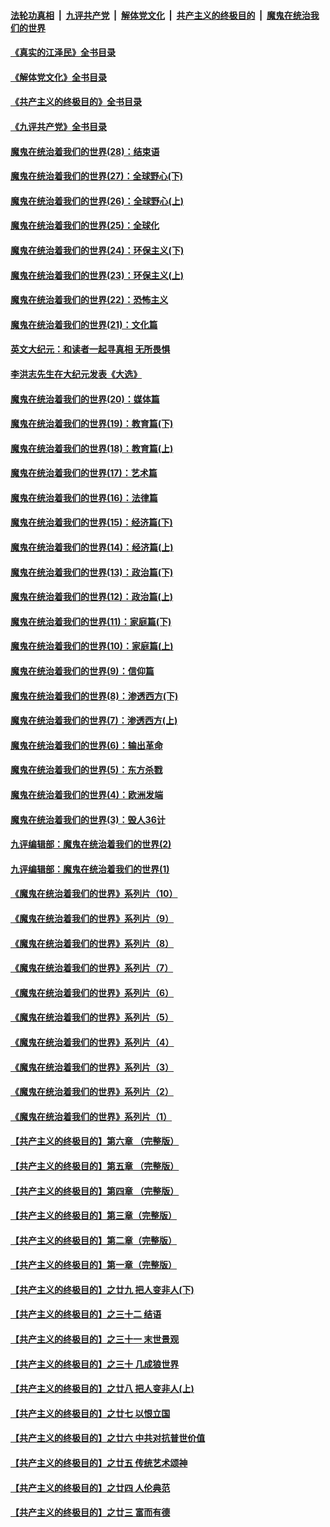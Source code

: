 ####  [法轮功真相](../../../../basic/blob/master/README.md?t=06260031) &nbsp;|&nbsp; [九评共产党](../../../../9ping.md/blob/master/README.md?t=06260031) &nbsp;|&nbsp; [解体党文化](../../../../jtdwh.md/blob/master/README.md?t=06260031)  &nbsp;|&nbsp; [共产主义的终极目的](../../../../gczydzjmd.md/blob/master/README.md?t=06260031) &nbsp;|&nbsp; [魔鬼在统治我们的世界](../../../../mgztzwmdsj.md/blob/master/README.md?t=06260031) 

#### [《真实的江泽民》全书目录](../pages/nsc422/n13721399.md?t=06260031) 

#### [《解体党文化》全书目录](../pages/nsc422/n13721157.md?t=06260031) 

#### [《共产主义的终极目的》全书目录](../pages/nsc422/n13721048.md?t=06260031) 

#### [《九评共产党》全书目录](../pages/nsc422/n13708085.md?t=06260031) 

#### [魔鬼在统治着我们的世界(28)：结束语](../pages/nsc422/n10936246.md?t=06260031) 

#### [魔鬼在统治着我们的世界(27)：全球野心(下)](../pages/nsc422/n10928319.md?t=06260031) 

#### [魔鬼在统治着我们的世界(26)：全球野心(上)](../pages/nsc422/n10900318.md?t=06260031) 

#### [魔鬼在统治着我们的世界(25)：全球化](../pages/nsc422/n10788205.md?t=06260031) 

#### [魔鬼在统治着我们的世界(24)：环保主义(下)](../pages/nsc422/n10695307.md?t=06260031) 

#### [魔鬼在统治着我们的世界(23)：环保主义(上)](../pages/nsc422/n10688613.md?t=06260031) 

#### [魔鬼在统治着我们的世界(22)：恐怖主义](../pages/nsc422/n10614727.md?t=06260031) 

#### [魔鬼在统治着我们的世界(21)：文化篇](../pages/nsc422/n10597706.md?t=06260031) 

#### [英文大纪元：和读者一起寻真相 无所畏惧](../pages/nsc422/n12542027.md?t=06260031) 

#### [李洪志先生在大纪元发表《大选》](../pages/nsc422/n12534746.md?t=06260031) 

#### [魔鬼在统治着我们的世界(20)：媒体篇](../pages/nsc422/n10586579.md?t=06260031) 

#### [魔鬼在统治着我们的世界(19)：教育篇(下)](../pages/nsc422/n10564808.md?t=06260031) 

#### [魔鬼在统治着我们的世界(18)：教育篇(上)](../pages/nsc422/n10526970.md?t=06260031) 

#### [魔鬼在统治着我们的世界(17)：艺术篇](../pages/nsc422/n10499093.md?t=06260031) 

#### [魔鬼在统治着我们的世界(16)：法律篇](../pages/nsc422/n10485969.md?t=06260031) 

#### [魔鬼在统治着我们的世界(15)：经济篇(下)](../pages/nsc422/n10469975.md?t=06260031) 

#### [魔鬼在统治着我们的世界(14)：经济篇(上)](../pages/nsc422/n10457370.md?t=06260031) 

#### [魔鬼在统治着我们的世界(13)：政治篇(下)](../pages/nsc422/n10448270.md?t=06260031) 

#### [魔鬼在统治着我们的世界(12)：政治篇(上)](../pages/nsc422/n10444576.md?t=06260031) 

#### [魔鬼在统治着我们的世界(11)：家庭篇(下)](../pages/nsc422/n10440961.md?t=06260031) 

#### [魔鬼在统治着我们的世界(10)：家庭篇(上)](../pages/nsc422/n10435448.md?t=06260031) 

#### [魔鬼在统治着我们的世界(9)：信仰篇](../pages/nsc422/n10432159.md?t=06260031) 

#### [魔鬼在统治着我们的世界(8)：渗透西方(下)](../pages/nsc422/n10429603.md?t=06260031) 

#### [魔鬼在统治着我们的世界(7)：渗透西方(上)](../pages/nsc422/n10426013.md?t=06260031) 

#### [魔鬼在统治着我们的世界(6)：输出革命](../pages/nsc422/n10421536.md?t=06260031) 

#### [魔鬼在统治着我们的世界(5)：东方杀戮](../pages/nsc422/n10417707.md?t=06260031) 

#### [魔鬼在统治着我们的世界(4)：欧洲发端](../pages/nsc422/n10414890.md?t=06260031) 

#### [魔鬼在统治着我们的世界(3)：毁人36计](../pages/nsc422/n10411583.md?t=06260031) 

#### [九评编辑部：魔鬼在统治着我们的世界(2)](../pages/nsc422/n10410036.md?t=06260031) 

#### [九评编辑部：魔鬼在统治着我们的世界(1)](../pages/nsc422/n10406825.md?t=06260031) 

#### [《魔鬼在统治着我们的世界》系列片（10）](../pages/nsc422/n12292670.md?t=06260031) 

#### [《魔鬼在统治着我们的世界》系列片（9）](../pages/nsc422/n12290859.md?t=06260031) 

#### [《魔鬼在统治着我们的世界》系列片（8）](../pages/nsc422/n12287445.md?t=06260031) 

#### [《魔鬼在统治着我们的世界》系列片（7）](../pages/nsc422/n12283425.md?t=06260031) 

#### [《魔鬼在统治着我们的世界》系列片（6）](../pages/nsc422/n12282314.md?t=06260031) 

#### [《魔鬼在统治着我们的世界》系列片（5）](../pages/nsc422/n12281419.md?t=06260031) 

#### [《魔鬼在统治着我们的世界》系列片（4）](../pages/nsc422/n12274024.md?t=06260031) 

#### [《魔鬼在统治着我们的世界》系列片（3）](../pages/nsc422/n12271322.md?t=06260031) 

#### [《魔鬼在统治着我们的世界》系列片（2）](../pages/nsc422/n12269049.md?t=06260031) 

#### [《魔鬼在统治着我们的世界》系列片（1）](../pages/nsc422/n12267575.md?t=06260031) 

#### [【共产主义的终极目的】第六章 （完整版）](../pages/nsc422/n11428913.md?t=06260031) 

#### [【共产主义的终极目的】第五章 （完整版）](../pages/nsc422/n11428912.md?t=06260031) 

#### [【共产主义的终极目的】第四章 （完整版）](../pages/nsc422/n11428907.md?t=06260031) 

#### [【共产主义的终极目的】第三章（完整版）](../pages/nsc422/n11428848.md?t=06260031) 

#### [【共产主义的终极目的】第二章（完整版）](../pages/nsc422/n11428831.md?t=06260031) 

#### [【共产主义的终极目的】第一章（完整版）](../pages/nsc422/n11417651.md?t=06260031) 

#### [【共产主义的终极目的】之廿九 把人变非人(下)](../pages/nsc422/n11344140.md?t=06260031) 

#### [【共产主义的终极目的】之三十二 结语](../pages/nsc422/n11360535.md?t=06260031) 

#### [【共产主义的终极目的】之三十一 末世景观](../pages/nsc422/n11351129.md?t=06260031) 

#### [【共产主义的终极目的】之三十 几成狼世界](../pages/nsc422/n11348280.md?t=06260031) 

#### [【共产主义的终极目的】之廿八 把人变非人(上)](../pages/nsc422/n11340492.md?t=06260031) 

#### [【共产主义的终极目的】之廿七 以恨立国](../pages/nsc422/n11336944.md?t=06260031) 

#### [【共产主义的终极目的】之廿六 中共对抗普世价值](../pages/nsc422/n11324785.md?t=06260031) 

#### [【共产主义的终极目的】之廿五 传统艺术颂神](../pages/nsc422/n11296396.md?t=06260031) 

#### [【共产主义的终极目的】之廿四 人伦典范](../pages/nsc422/n11296397.md?t=06260031) 

#### [【共产主义的终极目的】之廿三 富而有德](../pages/nsc422/n11283598.md?t=06260031) 

